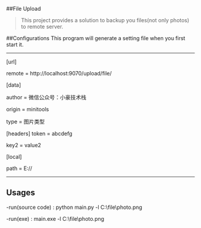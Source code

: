 ##File Upload

>This project provides a solution to backup you files(not only photos) to remote server.

##Configurations
This program will generate a setting file when you first start it.

------------------------------------------------------

[url]

remote = http://localhost:9070/upload/file/


[data]

author = 微信公众号：小豪技术栈

origin = minitools

type = 图片类型

[headers]
token = abcdefg

key2 = value2

[local]

path = E://

----------------------------

## Usages
-run(source code) :  python main.py -l C:\\file\\photo.png

-run(exe) :  main.exe -l C:\\file\\photo.png